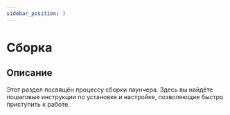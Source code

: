 ```yaml
---
sidebar_position: 3
---
```


# Сборка

## Описание

Этот раздел посвящён процессу сборки лаунчера. Здесь вы найдёте пошаговые инструкции по установке и настройке,
позволяющие быстро приступить к работе.